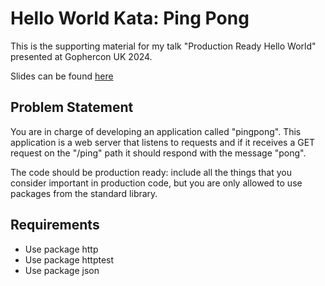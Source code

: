 # Hello World Kata: Ping Pong

This is the supporting material for my talk "Production Ready Hello World" presented at Gophercon UK 2024.

Slides can be found [here](https://docs.google.com/presentation/d/1zkAvvb1jP2qhlOor4ka_W2EEv-f7rX_kgIWr-v1maC4/pub?start=false&loop=false&delayms=3000)

## Problem Statement

You are in charge of developing an application called "pingpong". This application is a web server that listens to requests and if it receives a GET request on the "/ping" path it should respond with the message "pong". 

The code should be production ready: include all the things that you consider important in production code, but you are only allowed to use packages from the standard library.

## Requirements

- Use package http
- Use package httptest
- Use package json
